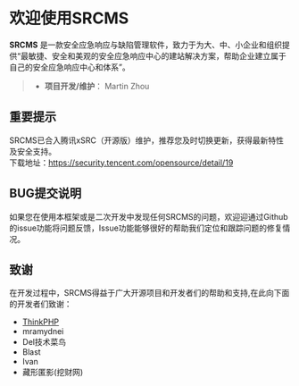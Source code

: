 # 欢迎使用SRCMS

**SRCMS** 是一款安全应急响应与缺陷管理软件，致力于为大、中、小企业和组织提供“最敏捷、安全和美观的安全应急响应中心的建站解决方案，帮助企业建立属于自己的安全应急响应中心和体系”。

> * **项目开发/维护**： Martin Zhou

## 重要提示
SRCMS已合入腾讯xSRC（开源版）维护，推荐您及时切换更新，获得最新特性及安全支持。
<br/>下载地址：https://security.tencent.com/opensource/detail/19

## BUG提交说明
如果您在使用本框架或是二次开发中发现任何SRCMS的问题，欢迎迎通过Github的issue功能将问题反馈，Issue功能能够很好的帮助我们定位和跟踪问题的修复情况。 

## 致谢
在开发过程中，SRCMS得益于广大开源项目和开发者们的帮助和支持,在此向下面的开发者们致谢：
* [ThinkPHP](http://www.thinkphp.cn/)
* mramydnei
* Del技术菜鸟
* Blast
* Ivan
* 藏形匿影(挖财网)
